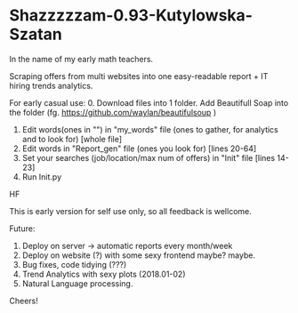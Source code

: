 # Shazzzzzam-0.93-Kutylowska-Szatan
In the name of my early math teachers. 

Scraping offers from multi websites into one easy-readable report + IT hiring trends analytics.


For early casual use:
0. Download files into 1 folder. Add Beautifull Soap into the folder (fg. https://github.com/waylan/beautifulsoup )
1. Edit words(ones in "") in "my_words" file (ones to gather, for analytics and to look for) [whole file]
2. Edit words in "Report_gen" file (ones you look for) [lines 20-64]
3. Set your searches (job/location/max num of offers) in "Init" file [lines 14-23]
4. Run Init.py

HF

This is early version for self use only, so all feedback is wellcome.

Future:
1. Deploy on server -> automatic reports every month/week
2. Deploy on website (?) with some sexy frontend maybe? maybe.
3. Bug fixes, code tidying (???)
4. Trend Analytics with sexy plots (2018.01-02)
5. Natural Language processing.

Cheers!
